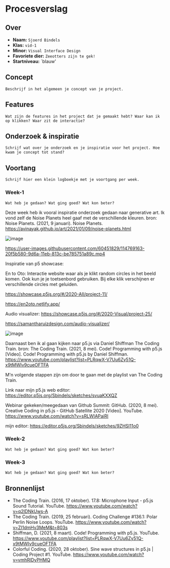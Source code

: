 <!-- Vergeet je niet de comments uit te zetten voordat je begint met typen? 💬 -->

# Procesverslag

## Over
* **Naam:** `Sjoerd Bindels`
* **Klas:** `vid-1`
* **Minor:** `Visual Interface Design`
* **Favoriete dier:** `Zeeotters zijn te gek!`
* **Startniveau:** `blauw'

## Concept

`Beschrijf in het algemeen je concept van je project.`

## Features

`Wat zijn de features in het project dat je gemaakt hebt? Waar kan ik op klikken? Waar zit de interactie?`

## Onderzoek & inspiratie
`Schrijf wat over je onderzoek en je inspiratie voor het project. Hoe kwam je concept tot stand?`

## Voortang

`Schrijf hier een klein logboekje met je voortgang per week.`

### Week-1
`Wat heb je gedaan? Wat ging goed? Wat kon beter?`

Deze week heb ik vooral inspiratie onderzoek gedaan naar generative art. Ik vond zelf de Noise Planets heel gaaf met de verschillende kleuren. 
bron: Noise Planets. (2021, 9 januari). Noise Planets. https://avinayak.github.io/art/2021/01/09/noise-planets.html

![image](https://user-images.githubusercontent.com/60451829/114768634-71204800-9d69-11eb-9d9c-3b529d942ee8.png)


https://user-images.githubusercontent.com/60451829/114769163-20f5b580-9d6a-11eb-813c-be785751a89c.mp4

Inspiratie van p5 showcase:

En to Oto: 
Interactie website waar als je klikt random circles in het beeld komen. Ook kun je je toetsenbord gebruiken. Bij elke klik verschijnen er verschillende circles met geluiden.

https://showcase.p5js.org/#/2020-All/project-11/

https://en2oto.netlify.app/


Audio visualizer: 
https://showcase.p5js.org/#/2020-Visual/project-25/

https://samantharuizdesign.com/audio-visualizer/

![image](https://user-images.githubusercontent.com/60451829/114768811-a9278b00-9d69-11eb-936f-5fca8a38193c.png)

Daarnaast ben ik al gaan kijken naar p5.js via Daniel Shiffman The Coding Train. 
bron: The Coding Train. (2021, 8 mei). Code! Programming with p5.js [Video]. Code! Programming with p5.js by Daniel Shiffman. https://www.youtube.com/playlist?list=PLRqwX-V7Uu6Zy51Q-x9tMWIv9cueOFTFA

M'n volgende stappen zijn om door te gaan met de playlist van The Coding Train. 

Link naar mijn p5.js web editor: https://editor.p5js.org/Sbindels/sketches/svuaKXXQZ

Webinar gekeken/meegedaan van Github Summit: 
GitHub. (2020, 8 mei). Creative Coding in p5.js - GitHub Satellite 2020 [Video]. YouTube. https://www.youtube.com/watch?v=sRLWIAPaiRI

mijn editor: https://editor.p5js.org/Sbindels/sketches/9ZHSI11o0

### Week-2
`Wat heb je gedaan? Wat ging goed? Wat kon beter?`

### Week-3
`Wat heb je gedaan? Wat ging goed? Wat kon beter?`


## Bronnenlijst

* The Coding Train. (2016, 17 oktober). 17.8: Microphone Input - p5.js Sound Tutorial. YouTube. https://www.youtube.com/watch?v=q2IDNkUws-A
* The Coding Train. (2019, 25 februari). Coding Challenge #136.1: Polar Perlin Noise Loops. YouTube. https://www.youtube.com/watch?v=ZI1dmHv3MeM&t=803s
* Shiffman, D. (2021, 8 maart). Code! Programming with p5.js. YouTube. https://www.youtube.com/playlist?list=PLRqwX-V7Uu6Zy51Q-x9tMWIv9cueOFTFA
* Colorful Coding. (2020, 28 oktober). Sine wave structures in p5.js | Coding Project #1. YouTube. https://www.youtube.com/watch?v=vmhRlDyPHMQ
